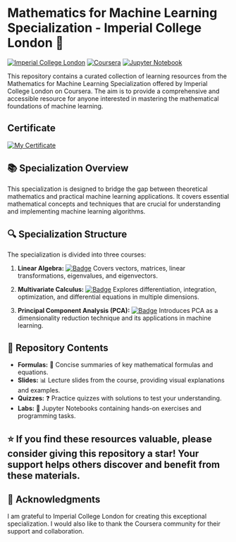 # Mathematics for Machine Learning Specialization - Imperial College London 🧮

[![Imperial College London](https://img.shields.io/badge/Imperial_College_London-002147?style=for-the-badge&logo=Imperial_College_London&logoColor=white)](https://www.imperial.ac.uk/)
[![Coursera](https://img.shields.io/badge/Coursera-0056D2?style=for-the-badge&logo=Coursera&logoColor=white)](https://www.coursera.org/)
[![Jupyter Notebook](https://img.shields.io/badge/Jupyter-F37626.svg?&style=for-the-badge&logo=Jupyter&logoColor=white)](https://jupyter.org/)

This repository contains a curated collection of learning resources from the Mathematics for Machine Learning Specialization offered by Imperial College London on Coursera. The aim is to provide a comprehensive and accessible resource for anyone interested in mastering the mathematical foundations of machine learning.
## Certificate
[![My Certificate](https://github.com/quang2719/Mathematics-for-Machine-Learning-Specialization---Imperial-College-London/blob/main/Certificate/certificate_img.png?raw=true)](https://github.com/quang2719/Mathematics-for-Machine-Learning-Specialization---Imperial-College-London/blob/main/Certificate/certificate_img.png?raw=true) <br>
## 📚 Specialization Overview

This specialization is designed to bridge the gap between theoretical mathematics and practical machine learning applications. It covers essential mathematical concepts and techniques that are crucial for understanding and implementing machine learning algorithms.

## 🔍 Specialization Structure

The specialization is divided into three courses:

1.  **Linear Algebra:**
    [![Badge](https://img.shields.io/badge/Course%201-Complete-green)](https://www.coursera.org/learn/linear-algebra-machine-learning)
    Covers vectors, matrices, linear transformations, eigenvalues, and eigenvectors.

2.  **Multivariate Calculus:**
    [![Badge](https://img.shields.io/badge/Course%202-Complete-green)](https://www.coursera.org/learn/multivariate-calculus-machine-learning)
    Explores differentiation, integration, optimization, and differential equations in multiple dimensions.

3.  **Principal Component Analysis (PCA):**
    [![Badge](https://img.shields.io/badge/Course%203-Complete-green)](https://www.coursera.org/learn/pca-machine-learning)
    Introduces PCA as a dimensionality reduction technique and its applications in machine learning.

## 📁 Repository Contents

*   **Formulas:** 📝 Concise summaries of key mathematical formulas and equations.
*   **Slides:** 📊 Lecture slides from the course, providing visual explanations and examples.
*   **Quizzes:** ❓ Practice quizzes with solutions to test your understanding.
*   **Labs:** 🧪 Jupyter Notebooks containing hands-on exercises and programming tasks.

## ⭐ If you find these resources valuable, please consider giving this repository a star! Your support helps others discover and benefit from these materials.

## 🙏 Acknowledgments

I am grateful to Imperial College London for creating this exceptional specialization. I would also like to thank the Coursera community for their support and collaboration.

